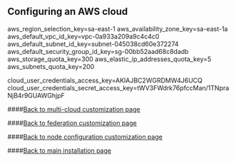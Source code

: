 ## Configuring an AWS cloud

aws_region_selection_key=sa-east-1
aws_availability_zone_key=sa-east-1a
aws_default_vpc_id_key=vpc-0a933a209a9c4c4c0
aws_default_subnet_id_key=subnet-045038cd60e372274
aws_default_security_group_id_key=sg-00bb52aad68c8dadb
aws_storage_quota_key=300
aws_elastic_ip_addresses_quota_key=5
aws_subnets_quota_key=200

cloud_user_credentials_access_key=AKIAJBC2WGRDMW4J6UCQ
cloud_user_credentials_secret_access_key=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

####[Back to multi-cloud customization page](multi-cloud.md)

####[Back to federation customization page](federation.md)

####[Back to node configuration customization page](node-configuration.md)

####[Back to main installation page](main.md)